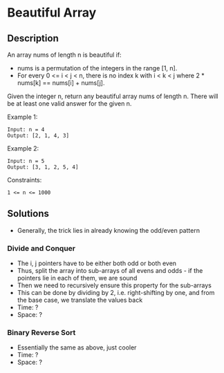 # Beautiful Array

## Description
An array nums of length n is beautiful if:

- nums is a permutation of the integers in the range [1, n].
- For every 0 <= i < j < n, there is no index k with i < k < j where 2 * nums[k] == nums[i] + nums[j].

Given the integer n, return any beautiful array nums of length n. There will be at least one valid answer for the given n.

Example 1:

    Input: n = 4
    Output: [2, 1, 4, 3]

Example 2:

    Input: n = 5
    Output: [3, 1, 2, 5, 4]

Constraints:

    1 <= n <= 1000

## Solutions
- Generally, the trick lies in already knowing the odd/even pattern

### Divide and Conquer
- The i, j pointers have to be either both odd or both even
- Thus, split the array into sub-arrays of all evens and odds - if the pointers lie in each of them, we are sound
- Then we need to recursively ensure this property for the sub-arrays
- This can be done by dividing by 2, i.e. right-shifting by one, and from the base case, we translate the values back
- Time: ?
- Space: ?

### Binary Reverse Sort
- Essentially the same as above, just cooler
- Time: ?
- Space: ?
